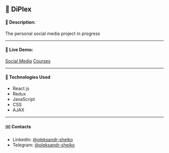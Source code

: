 ## :pushpin: DiPlex
#### :memo: Description: 

The personal social media project in progress 
___

#### :link: Live Demo: 
[Social Media](https://olexander96.github.io/social-media/)
[Courses](https://www.youtube.com/playlist?list=PLcvhF2Wqh7DNVy1OCUpG3i5lyxyBWhGZ8)
___

#### :rocket: Technologies Used

* React js
* Redux
* JavaScript 
* CSS
* AJAX  
___

#### :envelope: Contacts
* LinkedIn: [@oleksandr-sheiko](https://www.linkedin.com/in/oleksandr-sheiko-74094224a/)
* Telegram: [@oleksandr-sheiko](https://t.me/oleksandrsheiko96)
